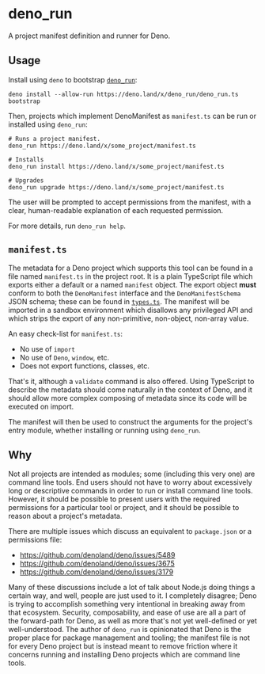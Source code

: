 # deno_run

A project manifest definition and runner for Deno.

## Usage

Install using `deno` to bootstrap [`deno_run`](https://deno.land/x/deno_run):
```shell
deno install --allow-run https://deno.land/x/deno_run/deno_run.ts bootstrap
```

Then, projects which implement DenoManifest as `manifest.ts` can be run or installed using `deno_run`:
```shell
# Runs a project manifest.
deno_run https://deno.land/x/some_project/manifest.ts

# Installs
deno_run install https://deno.land/x/some_project/manifest.ts

# Upgrades
deno_run upgrade https://deno.land/x/some_project/manifest.ts
```

The user will be prompted to accept permissions from the manifest, with a clear, human-readable explanation of each requested permission.

For more details, run `deno_run help`.

## `manifest.ts`

The metadata for a Deno project which supports this tool can be found in a file named `manifest.ts` in the project root. It is a plain TypeScript file which exports either a default or a named `manifest` object. The export object **must** conform to both the `DenoManifest` interface and the `DenoManifestSchema` JSON schema; these can be found in [`types.ts`](./types.ts). The manifest will be imported in a sandbox environment which disallows any privileged API and which strips the export of any non-primitive, non-object, non-array value.

An easy check-list for `manifest.ts`:
  - No use of `import`
  - No use of `Deno`, `window`, etc.
  - Does not export functions, classes, etc.

That's it, although a `validate` command is also offered. Using TypeScript to describe the metadata should come naturally in the context of Deno, and it should allow more complex composing of metadata since its code will be executed on import.

The manifest will then be used to construct the arguments for the project's entry module, whether installing or running using `deno_run`.

## Why

Not all projects are intended as modules; some (including this very one) are command line tools. End users should not have to worry about excessively long or descriptive commands in order to run or install command line tools. However, it should be possible to present users with the required permissions for a particular tool or project, and it should be possible to reason about a project's metadata.

There are multiple issues which discuss an equivalent to `package.json` or a permissions file:
  - https://github.com/denoland/deno/issues/5489
  - https://github.com/denoland/deno/issues/3675
  - https://github.com/denoland/deno/issues/3179

Many of these discussions include a lot of talk about Node.js doing things a certain way, and well, people are just used to it. I completely disagree; Deno is trying to accomplish something very intentional in breaking away from that ecosystem. Security, composability, and ease of use are all a part of the forward-path for Deno, as well as more that's not yet well-defined or yet well-understood. The author of `deno_run` is opinionated that Deno is the proper place for package management and tooling; the manifest file is not for every Deno project but is instead meant to remove friction where it concerns running and installing Deno projects which are command line tools.
